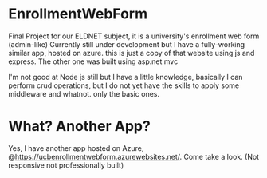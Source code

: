 # EnrollmentWebForm
Final Project for our ELDNET subject, it is a university's enrollment web form (admin-like) Currently still under development but I have a fully-working similar app, hosted on azure. this is just a copy of that website using js and express. The other one was built using asp.net mvc


I'm not good at Node js still but I have a little knowledge, basically I can perform crud operations, but I do not yet have the skills to apply some middleware and whatnot. only
the basic ones.


# What? Another App?
Yes, I have another app hosted on Azure, @https://ucbenrollmentwebform.azurewebsites.net/. Come take a look. (Not responsive not professionally built)
